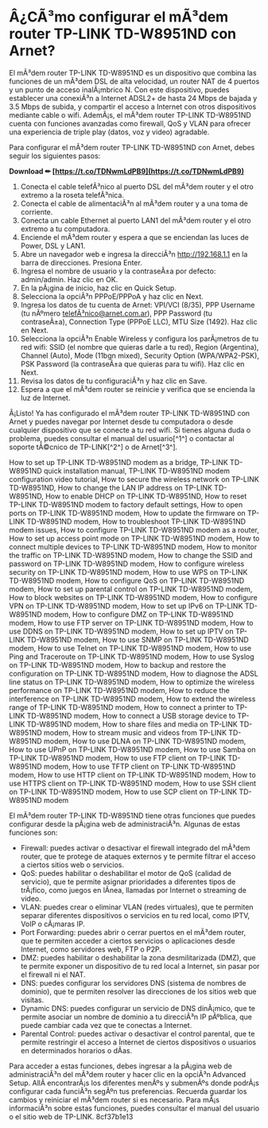 
 
# Â¿CÃ³mo configurar el mÃ³dem router TP-LINK TD-W8951ND con Arnet?
 
El mÃ³dem router TP-LINK TD-W8951ND es un dispositivo que combina las funciones de un mÃ³dem DSL de alta velocidad, un router NAT de 4 puertos y un punto de acceso inalÃ¡mbrico N. Con este dispositivo, puedes establecer una conexiÃ³n a Internet ADSL2+ de hasta 24 Mbps de bajada y 3.5 Mbps de subida, y compartir el acceso a Internet con otros dispositivos mediante cable o wifi. AdemÃ¡s, el mÃ³dem router TP-LINK TD-W8951ND cuenta con funciones avanzadas como firewall, QoS y VLAN para ofrecer una experiencia de triple play (datos, voz y video) agradable.
 
Para configurar el mÃ³dem router TP-LINK TD-W8951ND con Arnet, debes seguir los siguientes pasos:
 
**Download ✏ [https://t.co/TDNwmLdPB9](https://t.co/TDNwmLdPB9)**


 
1. Conecta el cable telefÃ³nico al puerto DSL del mÃ³dem router y el otro extremo a la roseta telefÃ³nica.
2. Conecta el cable de alimentaciÃ³n al mÃ³dem router y a una toma de corriente.
3. Conecta un cable Ethernet al puerto LAN1 del mÃ³dem router y el otro extremo a tu computadora.
4. Enciende el mÃ³dem router y espera a que se enciendan las luces de Power, DSL y LAN1.
5. Abre un navegador web e ingresa la direcciÃ³n http://192.168.1.1 en la barra de direcciones. Presiona Enter.
6. Ingresa el nombre de usuario y la contraseÃ±a por defecto: admin/admin. Haz clic en OK.
7. En la pÃ¡gina de inicio, haz clic en Quick Setup.
8. Selecciona la opciÃ³n PPPoE/PPPoA y haz clic en Next.
9. Ingresa los datos de tu cuenta de Arnet: VPI/VCI (8/35), PPP Username (tu nÃºmero telefÃ³nico@arnet.com.ar), PPP Password (tu contraseÃ±a), Connection Type (PPPoE LLC), MTU Size (1492). Haz clic en Next.
10. Selecciona la opciÃ³n Enable Wireless y configura los parÃ¡metros de tu red wifi: SSID (el nombre que quieras darle a tu red), Region (Argentina), Channel (Auto), Mode (11bgn mixed), Security Option (WPA/WPA2-PSK), PSK Password (la contraseÃ±a que quieras para tu wifi). Haz clic en Next.
11. Revisa los datos de tu configuraciÃ³n y haz clic en Save.
12. Espera a que el mÃ³dem router se reinicie y verifica que se encienda la luz de Internet.

Â¡Listo! Ya has configurado el mÃ³dem router TP-LINK TD-W8951ND con Arnet y puedes navegar por Internet desde tu computadora o desde cualquier dispositivo que se conecte a tu red wifi. Si tienes alguna duda o problema, puedes consultar el manual del usuario[^1^] o contactar al soporte tÃ©cnico de TP-LINK[^2^] o de Arnet[^3^].
 
How to set up TP-LINK TD-W8951ND modem as a bridge,  TP-LINK TD-W8951ND quick installation manual,  TP-LINK TD-W8951ND modem configuration video tutorial,  How to secure the wireless network on TP-LINK TD-W8951ND,  How to change the LAN IP address on TP-LINK TD-W8951ND,  How to enable DHCP on TP-LINK TD-W8951ND,  How to reset TP-LINK TD-W8951ND modem to factory default settings,  How to open ports on TP-LINK TD-W8951ND modem,  How to update the firmware on TP-LINK TD-W8951ND modem,  How to troubleshoot TP-LINK TD-W8951ND modem issues,  How to configure TP-LINK TD-W8951ND modem as a router,  How to set up access point mode on TP-LINK TD-W8951ND modem,  How to connect multiple devices to TP-LINK TD-W8951ND modem,  How to monitor the traffic on TP-LINK TD-W8951ND modem,  How to change the SSID and password on TP-LINK TD-W8951ND modem,  How to configure wireless security on TP-LINK TD-W8951ND modem,  How to use WPS on TP-LINK TD-W8951ND modem,  How to configure QoS on TP-LINK TD-W8951ND modem,  How to set up parental control on TP-LINK TD-W8951ND modem,  How to block websites on TP-LINK TD-W8951ND modem,  How to configure VPN on TP-LINK TD-W8951ND modem,  How to set up IPv6 on TP-LINK TD-W8951ND modem,  How to configure DMZ on TP-LINK TD-W8951ND modem,  How to use FTP server on TP-LINK TD-W8951ND modem,  How to use DDNS on TP-LINK TD-W8951ND modem,  How to set up IPTV on TP-LINK TD-W8951ND modem,  How to use SNMP on TP-LINK TD-W8951ND modem,  How to use Telnet on TP-LINK TD-W8951ND modem,  How to use Ping and Traceroute on TP-LINK TD-W8951ND modem,  How to use Syslog on TP-LINK TD-W8951ND modem,  How to backup and restore the configuration on TP-LINK TD-W8951ND modem,  How to diagnose the ADSL line status on TP-LINK TD-W8951ND modem,  How to optimize the wireless performance on TP-LINK TD-W8951ND modem,  How to reduce the interference on TP-LINK TD-W8951ND modem,  How to extend the wireless range of TP-LINK TD-W8951ND modem,  How to connect a printer to TP-LINK TD-W8951ND modem,  How to connect a USB storage device to TP-LINK TD-W8951ND modem,  How to share files and media on TP-LINK TD-W8951ND modem,  How to stream music and videos from TP-LINK TD-W8951ND modem,  How to use DLNA on TP-LINK TD-W8951ND modem,  How to use UPnP on TP-LINK TD-W8951ND modem,  How to use Samba on TP-LINK TD-W8951ND modem,  How to use FTP client on TP-LINK TD-W8951ND modem,  How to use TFTP client on TP-LINK TD-W8951ND modem,  How to use HTTP client on TP-LINK TD-W8951ND modem,  How to use HTTPS client on TP-LINK TD-W8951ND modem,  How to use SSH client on TP-LINK TD-W8951ND modem,  How to use SCP client on TP-LINK TD-W8951ND modem
  
El mÃ³dem router TP-LINK TD-W8951ND tiene otras funciones que puedes configurar desde la pÃ¡gina web de administraciÃ³n. Algunas de estas funciones son:

- Firewall: puedes activar o desactivar el firewall integrado del mÃ³dem router, que te protege de ataques externos y te permite filtrar el acceso a ciertos sitios web o servicios.
- QoS: puedes habilitar o deshabilitar el motor de QoS (calidad de servicio), que te permite asignar prioridades a diferentes tipos de trÃ¡fico, como juegos en lÃ­nea, llamadas por Internet o streaming de video.
- VLAN: puedes crear o eliminar VLAN (redes virtuales), que te permiten separar diferentes dispositivos o servicios en tu red local, como IPTV, VoIP o cÃ¡maras IP.
- Port Forwarding: puedes abrir o cerrar puertos en el mÃ³dem router, que te permiten acceder a ciertos servicios o aplicaciones desde Internet, como servidores web, FTP o P2P.
- DMZ: puedes habilitar o deshabilitar la zona desmilitarizada (DMZ), que te permite exponer un dispositivo de tu red local a Internet, sin pasar por el firewall ni el NAT.
- DNS: puedes configurar los servidores DNS (sistema de nombres de dominio), que te permiten resolver las direcciones de los sitios web que visitas.
- Dynamic DNS: puedes configurar un servicio de DNS dinÃ¡mico, que te permite asociar un nombre de dominio a tu direcciÃ³n IP pÃºblica, que puede cambiar cada vez que te conectas a Internet.
- Parental Control: puedes activar o desactivar el control parental, que te permite restringir el acceso a Internet de ciertos dispositivos o usuarios en determinados horarios o dÃ­as.

Para acceder a estas funciones, debes ingresar a la pÃ¡gina web de administraciÃ³n del mÃ³dem router y hacer clic en la opciÃ³n Advanced Setup. AllÃ­ encontrarÃ¡s los diferentes menÃºs y submenÃºs donde podrÃ¡s configurar cada funciÃ³n segÃºn tus preferencias. Recuerda guardar los cambios y reiniciar el mÃ³dem router si es necesario. Para mÃ¡s informaciÃ³n sobre estas funciones, puedes consultar el manual del usuario o el sitio web de TP-LINK.
 8cf37b1e13
 
